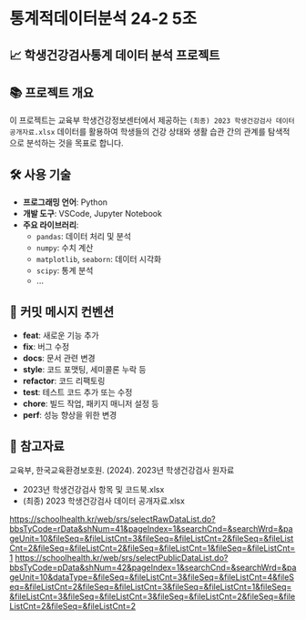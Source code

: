 # 통계적데이터분석 24-2 5조

## 📈 학생건강검사통계 데이터 분석 프로젝트

## 📚 프로젝트 개요

이 프로젝트는 교육부 학생건강정보센터에서 제공하는 `(최종) 2023 학생건강검사 데이터 공개자료.xlsx` 데이터를 활용하여 학생들의 건강 상태와 생활 습관 간의 관계를 탐색적으로 분석하는 것을 목표로 합니다.

## 🛠️ 사용 기술

- **프로그래밍 언어**: Python
- **개발 도구**: VSCode, Jupyter Notebook
- **주요 라이브러리**:
  - `pandas`: 데이터 처리 및 분석
  - `numpy`: 수치 계산
  - `matplotlib`, `seaborn`: 데이터 시각화
  - `scipy`: 통계 분석
  - ...

## 📝 커밋 메시지 컨벤션

- **feat**: 새로운 기능 추가
- **fix**: 버그 수정
- **docs**: 문서 관련 변경
- **style**: 코드 포맷팅, 세미콜론 누락 등
- **refactor**: 코드 리팩토링
- **test**: 테스트 코드 추가 또는 수정
- **chore**: 빌드 작업, 패키지 매니저 설정 등
- **perf**: 성능 향상을 위한 변경

## 🔖 참고자료
교육부, 한국교육환경보호원. (2024). 2023년 학생건강검사 원자료
- 2023년 학생건강검사 항목 및 코드북.xlsx
- (최종) 2023 학생건강검사 데이터 공개자료.xlsx

https://schoolhealth.kr/web/srs/selectRawDataList.do?bbsTyCode=rData&shNum=41&pageIndex=1&searchCnd=&searchWrd=&pageUnit=10&fileSeq=&fileListCnt=3&fileSeq=&fileListCnt=2&fileSeq=&fileListCnt=2&fileSeq=&fileListCnt=2&fileSeq=&fileListCnt=1&fileSeq=&fileListCnt=1
https://schoolhealth.kr/web/srs/selectPublicDataList.do?bbsTyCode=pData&shNum=42&pageIndex=1&searchCnd=&searchWrd=&pageUnit=10&dataType=&fileSeq=&fileListCnt=3&fileSeq=&fileListCnt=4&fileSeq=&fileListCnt=2&fileSeq=&fileListCnt=3&fileSeq=&fileListCnt=1&fileSeq=&fileListCnt=3&fileSeq=&fileListCnt=3&fileSeq=&fileListCnt=2&fileSeq=&fileListCnt=2&fileSeq=&fileListCnt=2
